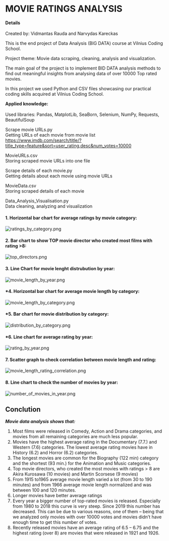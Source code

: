 # MOVIE RATINGS ANALYSIS

**Details**<br><br>
Created by: Vidmantas Rauda and Narvydas Kareckas

This is the end project of Data Analysis (BIG DATA) course at Vilnius Coding School.

Project theme: Movie data scraping, cleaning, analysis and visualization. 

The main goal of the project is to implement BID DATA analysis methods to find out meaningful insights from analysing data of over 10000 Top rated movies.

In this project we used Python and CSV files showcasing our practical coding skills acquired at Vilnius Coding School.

**Applied knowledge:**<br><br>
Used libraries: Pandas, MatplotLib, SeaBorn, Selenium, NumPy, Requests, BeautifulSoup

Scrape movie URLs.py<br>
Getting URLs of each movie from movie list https://www.imdb.com/search/title/?title_type=feature&sort=user_rating,desc&num_votes=10000 

MovieURLs.csv<br>
Storing scraped movie URLs into one file

Scrape details of each movie.py<br>
Getting details about each movie using movie URLs    

MovieData.csv<br>
Storing scraped details of each movie

Data_Analysis_Visualisation.py<br>
Data cleaning, analyzing and visualization



#### 1. Horizontal bar chart for average ratings by movie category:
![ratings_by_category.png](Graphs%2Fratings_by_category.png)

#### 2. Bar chart to show TOP movie director who created most films with rating >8:
![top_directors.png](Graphs%2Ftop_directors.png)

#### 3. Line Chart for movie lenght distrubution by year:
![movie_length_by_year.png](Graphs%2Fmovie_length_by_year.png)

#### *4. Horizontal bar chart for average movie length by category:
![movie_length_by_category.png](Graphs%2Fmovie_length_by_category.png)

#### *5. Bar chart for movie distribution by category:
![distribution_by_category.png](Graphs%2Fdistribution_by_category.png)

#### *6. Line chart for average rating by year:
![rating_by_year.png](Graphs%2Frating_by_year.png)

#### 7. Scatter graph to check correlation between movie length and rating:
![movie_length_rating_correlation.png](Graphs%2Fmovie_length_rating_correlation.png)

#### 8. Line chart to check the number of movies by year:
![number_of_movies_in_year.png](Graphs%2Fnumber_of_movies_in_year.png)


## Conclution<br>
***Movie data analysis shows that:***
1.	Most films were released in Comedy, Action and Drama categories, and movies from all remaining categories are much less popular.
2.	Movies have the highest average rating in the Documentary (7.7.) and Western (7.6) categories. The lowest average rating movies have in History (6.2) and Horror (6.2) categories.
3.	The longest movies are common for the Biography (122 min) category and the shortest (93 min.) for the Animation and Music categories.
4.	Top movie directors, who created the most movies with ratings > 8 are Akira Kurosawa (10 movies) and Martin Scorsese (9 movies)
5.	From 1915 to1965 average movie length varied a lot (from 30 to 190 minutes) and from 1966 average movie length normalized and was between 100 and 120 minutes.
6.	Longer movies have better average ratings
7.	Every year a bigger number of top-rated movies is released. Especially from 1980 to 2018 this curve is very steep. Since 2019 this number has decreased. This can be due to various reasons, one of them – being that we analyzed only movies with over 10000 votes and movies didn’t have enough time to get this number of votes.
8.	Recently released movies have an average rating of 6.5 – 6.75 and the highest rating (over 8) are movies that were released in 1921 and 1926.
